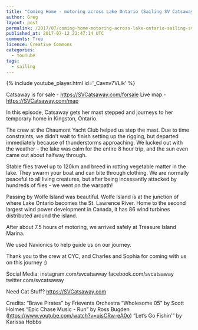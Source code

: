 ```yaml
---
title: "Coming Home - motoring across Lake Ontario (Sailing SV Catsaway) - Ep. 05"
author: Greg
layout: post
permalink: /2017/07/coming-home-motoring-across-lake-ontario-sailing-sv-catsaway-ep-05
published_at: 2017-07-12 22:47:14 UTC
comments: True
licence: Creative Commons
categories:
  - YouTube
tags:
  - sailing
---
```


{% include youtube_player.html id='_Cavnv7VLlk' %}

Catsaway is for sale - https://SVCatsaway.com/forsale
Live map - https://SVCatsaway.com/map

In this episode, Catsaway gets her mast stepped and journeys to her temporary home in Kingston, Ontario.

The crew at the Chaumont Yacht Club helped us step the mast.  Due to time constraints, we didn’t wait to finish setting up the rigging, but departed immediately because of thunderstorms approaching.  We lucked out with the weather - the lake was calm for the entire 8 hour trip, and the sun even came out about halfway through.

Stable flies travel up to 120km and breed in rotting vegetable matter in the lake.  They swarm your boat and can bite through clothing.  We are normally peaceful to all living creatures, but after being incessantly attacked by hundreds of flies - we went on the warpath!

Passing by Wolfe Island was beautiful.  Wolfe Island is at the junction of where Lake Ontario becomes the St. Lawrence River.  Home to the second largest wind power development in Canada, it has 86 wind turbines distributed around the island.

After about 7.5 hours of motoring, we arrived safely at Treasure Island Marina.  

We used Navionics to help guide us on our journey.

Thank you to the crew at CYC, and Charles and Sophia for coming with us on this journey :)

Social Media:
instagram.com/svcatsaway
facebook.com/svcatsaway
twitter.com/svcatsaway

Need Cat Stuff? 
https://SVCatsaway.com

Credits:
“Brave Pirates” by Frievents Orchestra
“Wholesome 05” by Scott Holmes
“Epic Chase Music - Run” by Ross Bugden (https://www.youtube.com/watch?v=ujsCRw-eA0o)
“Let’s Go Fishin’” by Karissa Hobbs

